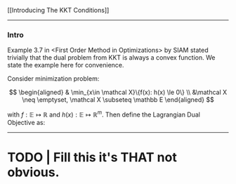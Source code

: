 [[Introducing The KKT Conditions]]

---
### **Intro**

Example 3.7 in \<First Order Method in Optimizations\> by SIAM stated trivially that the dual problem from KKT is always a convex function. We state the example here for convenience. 

Consider minimization problem: 

$$
\begin{aligned}
    & \min_{x\in \mathcal X}\{f(x): h(x) \le 0\}
    \\
    &\mathcal X \neq \emptyset, \mathcal X \subseteq \mathbb E
\end{aligned}
$$

with $f: \mathbb E \mapsto \mathbb R$ and $h(x): \mathbb E \mapsto \mathbb R^m$. Then define the Lagrangian Dual Objective as: 




---
# TODO | Fill this it's THAT not obvious. 